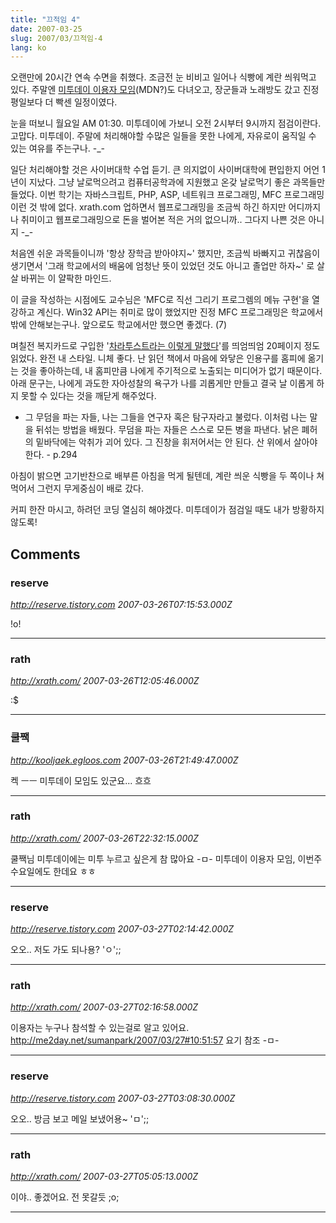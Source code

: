 ```yaml
---
title: "끄적임 4"
date: 2007-03-25
slug: 2007/03/끄적임-4
lang: ko
---
```


오랜만에 20시간 연속 수면을 취했다. 조금전 눈 비비고 일어나 식빵에 계란 씌워먹고 있다.
주말엔 [미투데이 이용자 모임](http://www.sumanpark.com/blog/117)(MDN?)도 다녀오고, 장군들과 노래방도 갔고 진정 평일보다 더 빡센 일정이였다.

눈을 떠보니 월요일 AM 01:30. 미투데이에 가보니 오전 2시부터 9시까지 점검이란다.
고맙다. 미투데이. 주말에 처리해야할 수많은 일들을 못한 나에게, 자유로이 움직일 수 있는 여유를 주는구나. -_-

일단 처리해야할 것은 사이버대학 수업 듣기.
큰 의지없이 사이버대학에 편입한지 어언 1년이 지났다. 그냥 날로먹으려고 컴퓨터공학과에 지원했고 온갖 날로먹기 좋은 과목들만 들었다. 이번 학기는 자바스크립트, PHP, ASP, 네트워크 프로그래밍, MFC 프로그래밍 이런 것 밖에 없다. xrath.com 업하면서 웹프로그래밍을 조금씩 하긴 하지만 어디까지나 취미이고 웹프로그래밍으로 돈을 벌어본 적은 거의 없으니까.. 그다지 나쁜 것은 아니지 -_-

처음엔 쉬운 과목들이니까 '항상 장학금 받아야지~' 했지만, 조금씩 바빠지고 귀찮음이 생기면서 '그래 학교에서의 배움에 엄청난 뜻이 있었던 것도 아니고 졸업만 하자~' 로 살살 바뀌는 이 얄팍한 마인드.

이 글을 작성하는 시점에도 교수님은 'MFC로 직선 그리기 프로그렘의 메뉴 구현'을 열강하고 계신다.
Win32 API는 취미로 많이 했었지만 진정 MFC 프로그래밍은 학교에서밖에 안해보는구나. 앞으로도 학교에서만 했으면 좋겠다. (7)

며칠전 복지카드로 구입한 '[차라투스트라는 이렇게 말했다](http://www.yes24.com/Goods/FTGoodsView.aspx?goodsNo=426994&CategoryNumber=001001017001011)'를 띄엄띄엄 20페이지 정도 읽었다.
완전 내 스타일. 니체 좋다. 난 읽던 책에서 마음에 와닿은 인용구를 홈피에 옮기는 것을 좋아하는데, 내 홈피만큼 나에게 주기적으로 노출되는 미디어가 없기 때문이다. 
아래 문구는, 나에게 과도한 자아성찰의 욕구가 나를 괴롭게만 만들고 결국 날 이롭게 하지 못할 수 있다는 것을 깨닫게 해주었다.

- 그 무덤을 파는 자들, 나는 그들을 연구자 혹은 탐구자라고 불렀다. 이처럼 나는 말을 뒤섞는 방법을 배웠다. 무덤을 파는 자들은 스스로 모든 병을 파낸다. 낡은 폐허의 밑바닥에는 악취가 괴어 있다. 그 진창을 휘저어서는 안 된다. 산 위에서 살아야 한다. - p.294 

아침이 밝으면 고기반찬으로 배부른 아침을 먹게 될텐데, 계란 씌운 식빵을 두 쪽이나 쳐먹어서 그런지 무게중심이 배로 갔다. 

커피 한잔 마시고, 하려던 코딩 열심히 해야겠다. 미투데이가 점검일 때도 내가 방황하지 않도록!

## Comments

### reserve
*http://reserve.tistory.com*
*2007-03-26T07:15:53.000Z*

!o!

---

### rath
*http://xrath.com/*
*2007-03-26T12:05:46.000Z*

:$

---

### 쿨짹
*http://kooljaek.egloos.com*
*2007-03-26T21:49:47.000Z*

켁 ㅡㅡ 미투데이 모임도 있군요... 흐흐

---

### rath
*http://xrath.com/*
*2007-03-26T22:32:15.000Z*

쿨짹님 미투데이에는 미투 누르고 싶은게 참 많아요 -ㅁ-
미투데이 이용자 모임, 이번주 수요일에도 한데요 ㅎㅎ

---

### reserve
*http://reserve.tistory.com*
*2007-03-27T02:14:42.000Z*

오오.. 저도 가도 되나용? 'ㅇ';;

---

### rath
*http://xrath.com/*
*2007-03-27T02:16:58.000Z*

이용자는 누구나 참석할 수 있는걸로 알고 있어요.
http://me2day.net/sumanpark/2007/03/27#10:51:57 요기 참조 -ㅁ-

---

### reserve
*http://reserve.tistory.com*
*2007-03-27T03:08:30.000Z*

오오.. 방금 보고 메일 보냈어용~ 'ㅁ';;

---

### rath
*http://xrath.com/*
*2007-03-27T05:05:13.000Z*

이야.. 좋겠어요. 전 못갈듯 ;o;

---

